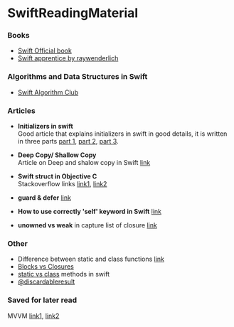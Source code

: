 # SwiftReadingMaterial

### Books
- [Swift Official book](https://docs.swift.org/swift-book/)
- [Swift apprentice by raywenderlich](https://store.raywenderlich.com/products/swift-apprentice)

### Algorithms and Data Structures in Swift
- [Swift Algorithm Club](https://github.com/raywenderlich/swift-algorithm-club)

### Articles
- **Initializers in swift**    
Good article that explains initializers in swift in good details, it is written in three parts [part 1](https://medium.com/@abhimuralidharan/initializers-in-swift-part-1-intro-convenience-and-designated-intializers-9adf5632fb52), [part 2](https://medium.com/@abhimuralidharan/initializers-in-swift-part-2-failable-initializers-in-swift-63a464fcf8d7), [part 3](https://medium.com/@abhimuralidharan/initializers-in-swift-part-3-required-initializers-in-swift-d975cc9a2932).

- **Deep Copy/ Shallow Copy**    
Article on Deep and shalow copy in Swift [link](https://medium.freecodecamp.org/deep-copy-vs-shallow-copy-and-how-you-can-use-them-in-swift-c623833f5ad3)

- **Swift struct in Objective C**    
Stackoverflow links [link1](https://stackoverflow.com/questions/26173234/how-to-use-swift-struct-in-objective-c), [link2](https://stackoverflow.com/questions/44845624/is-there-a-way-to-use-swift-structs-in-objective-c-without-making-them-classes?noredirect=1&lq=1)

- **guard & defer** [link](https://nshipster.com/guard-and-defer/)

- **How to use correctly 'self' keyword in Swift** [link](https://dmitripavlutin.com/how-to-use-correctly-self-keyword-in-swift/)
- **unowned vs weak** in capture list of closure [link](https://www.uraimo.com/2016/10/27/unowned-or-weak-lifetime-and-performance/)

### Other
- Difference between static and class functions [link](https://stackoverflow.com/questions/25156377/what-is-the-difference-between-static-func-and-class-func-in-swift/25157453)
- [Blocks vs Closures](https://stackoverflow.com/questions/26374792/difference-between-block-objective-c-and-closure-swift-in-ios)
- [static vs class](https://docs.swift.org/swift-book/LanguageGuide/Methods.html#) methods in swift
- [@discardableresult](https://medium.com/@patrickbdev/swift-3-discardable-result-c45ab49c76ef)

### Saved for later read
MVVM [link1](https://www.appcoda.com/mvvm-vs-mvc/), [link2](https://medium.com/flawless-app-stories/how-to-use-a-model-view-viewmodel-architecture-for-ios-46963c67be1b)

